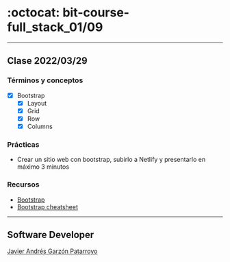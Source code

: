 # :octocat: bit-course-full_stack_01/09
- - -
## Clase 2022/03/29
### Términos y conceptos
* [x] Bootstrap
  - [x] Layout
  - [x] Grid
  - [x] Row
  - [x] Columns
### Prácticas
* Crear un sitio web con bootstrap, subirlo a Netlify y presentarlo en máximo 3 minutos
### Recursos
* [Bootstrap](https://getbootstrap.com/)
* [Bootstrap cheatsheet](https://bootstrap-cheatsheet.themeselection.com/#form-select)
- - -
## Software Developer
[Javier Andrés Garzón Patarroyo](https://javierandresgp.com)
